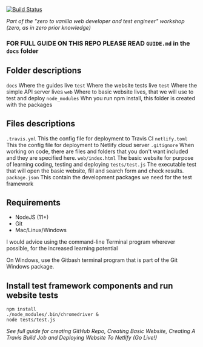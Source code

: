 [![Build Status](https://travis-ci.org/jaffamonkey/starter-github-html-tests-travis-netlify.svg?branch=master)](https://travis-ci.org/jaffamonkey/starter-github-html-tests-travis-netlify)

_Part of the "zero to vanilla web developer and test engineer" workshop (zero, as in zero prior knowledge)_

### FOR FULL GUIDE ON THIS REPO PLEASE READ `GUIDE.md` in the `docs` folder

## Folder descriptions

`docs` Where the guides live
`test` Where the website tests live
`test` Where the simple API server lives
`web` Where to basic website lives, that we will use to test and deploy
`node_modules` Whn you run npm install, this folder is created with the packages

## Files descriptions

`.travis.yml` This the config file for deployment to Travis CI
`netlify.toml` This the config file for deployment to Netlify cloud server
`.gitignore` When working on code, there are files and folders that you don't want included and they are specified here.
`web/index.html` The basic website for purpose of learning coding, testing and deploying
`tests/test.js` The executable test that will open the basic website, fill and search form and check results.
`package.json` This contain the development packages we need for the test framework

## Requirements

* NodeJS (11+)
* Git
* Mac/Linux/Windows 

I would advice using the command-line Terminal program wherever possible, for the increased learning potential

On Windows, use the Gitbash terminal program that is part of the Git Windows package.


## Install test framework components and run website tests

```
npm install
./node_modules/.bin/chromedriver &
node tests/test.js
```

_See full guide for creating GitHub Repo, Creating Basic Website, Creating A Travis Build Job and Deploying Website To Netlify (Go Live!)_
